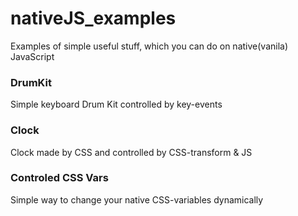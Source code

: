 # nativeJS_examples

Examples of simple useful stuff, which you can do on native(vanila) JavaScript


### DrumKit
Simple keyboard Drum Kit controlled by key-events

### Clock
Clock made by CSS and controlled by CSS-transform & JS

### Controled CSS Vars
Simple way to change your native CSS-variables dynamically




